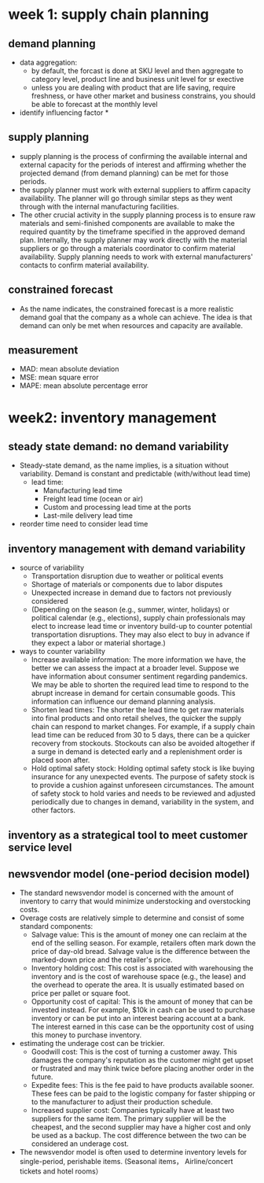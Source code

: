 # week 1: supply chain planning
## demand planning
* data aggregation: 
    * by default, the forcast is done at SKU level and then aggregate to category level, product line and business unit level for sr exective 
    * unless you are dealing with product that are life saving, require freshness, or have other market and business constrains, you should be able to forecast at the monthly level
* identify influencing factor
    * 
## supply planning
* supply planning is the process of confirming the available internal and external capacity for the periods of interest and affirming whether the projected demand (from demand planning) can be met for those periods.
* the supply planner must work with external suppliers to affirm capacity availability. The planner will go through similar steps as they went through with the internal manufacturing facilities.
* The other crucial activity in the supply planning process is to ensure raw materials and semi-finished components are available to make the required quantity by the timeframe specified in the approved demand plan. Internally, the supply planner may work directly with the material suppliers or go through a materials coordinator to confirm material availability. Supply planning needs to work with external manufacturers' contacts to confirm material availability.
## constrained forecast 
* As the name indicates, the constrained forecast is a more realistic demand goal that the company as a whole can achieve. The idea is that demand can only be met when resources and capacity are available. 
## measurement 
* MAD: mean absolute deviation
* MSE: mean square error
* MAPE: mean absolute percentage error
# week2: inventory management 
## steady state demand: no demand variability
* Steady-state demand, as the name implies, is a situation without variability. Demand is constant and predictable (with/without lead time)
    * lead time: 
        * Manufacturing lead time
        * Freight lead time (ocean or air)
        * Custom and processing lead time at the ports
        * Last-mile delivery lead time
* reorder time need to consider lead time
## inventory management with demand variability
* source of variability
    * Transportation disruption due to weather or political events
    * Shortage of materials or components due to labor disputes
    * Unexpected increase in demand due to factors not previously considered
    * (Depending on the season (e.g., summer, winter, holidays) or political calendar (e.g., elections), supply chain professionals may elect to increase lead time or inventory build-up to counter potential transportation disruptions. They may also elect to buy in advance if they expect a labor or material shortage.)
* ways to counter variability
    * Increase available information: The more information we have, the better we can assess the impact at a broader level. Suppose we have information about consumer sentiment regarding pandemics. We may be able to shorten the required lead time to respond to the abrupt increase in demand for certain consumable goods. This information can influence our demand planning analysis.
    * Shorten lead times: The shorter the lead time to get raw materials into final products and onto retail shelves, the quicker the supply chain can respond to market changes. For example, if a supply chain lead time can be reduced from 30 to 5 days, there can be a quicker recovery from stockouts. Stockouts can also be avoided altogether if a surge in demand is detected early and a replenishment order is placed soon after.
    * Hold optimal safety stock: Holding optimal safety stock is like buying insurance for any unexpected events. The purpose of safety stock is to provide a cushion against unforeseen circumstances. The amount of safety stock to hold varies and needs to be reviewed and adjusted periodically due to changes in demand, variability in the system, and other factors.
## inventory as a strategical tool to meet customer service level
## newsvendor model (one-period decision model)
* The standard newsvendor model is concerned with the amount of inventory to carry that would minimize understocking and overstocking costs.
* Overage costs are relatively simple to determine and consist of some standard components:
    * Salvage value: This is the amount of money one can reclaim at the end of the selling season. For example, retailers often mark down the price of day-old bread. Salvage value is the difference between the marked-down price and the retailer's price.
    * Inventory holding cost: This cost is associated with warehousing the inventory and is the cost of warehouse space (e.g., the lease) and the overhead to operate the area. It is usually estimated based on price per pallet or square foot.
    * Opportunity cost of capital: This is the amount of money that can be invested instead. For example, $10k in cash can be used to purchase inventory or can be put into an interest bearing account at a bank. The interest earned in this case can be the opportunity cost of using this money to purchase inventory. 
* estimating the underage cost can be trickier.
    * Goodwill cost: This is the cost of turning a customer away. This damages the company's reputation as the customer might get upset or frustrated and may think twice before placing another order in the future.
    * Expedite fees: This is the fee paid to have products available sooner. These fees can be paid to the logistic company for faster shipping or to the manufacturer to adjust their production schedule.
    * Increased supplier cost: Companies typically have at least two suppliers for the same item. The primary supplier will be the cheapest, and the second supplier may have a higher cost and only be used as a backup. The cost difference between the two can be considered an underage cost.
* The newsvendor model is often used to determine inventory levels for single-period, perishable items. (Seasonal items， Airline/concert tickets and hotel rooms）





